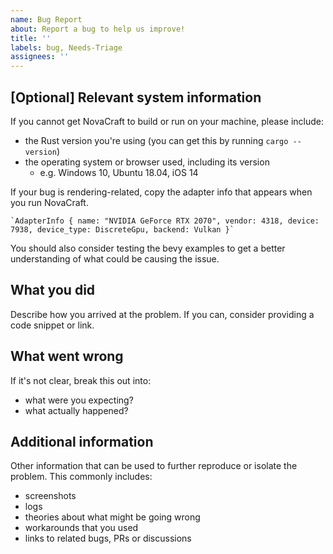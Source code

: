 ```yaml
---
name: Bug Report
about: Report a bug to help us improve!
title: ''
labels: bug, Needs-Triage
assignees: ''
---
```


## \[Optional\] Relevant system information

If you cannot get NovaCraft to build or run on your machine, please include:

- the Rust version you're using (you can get this by running `cargo --version`)
- the operating system or browser used, including its version
  - e.g. Windows 10, Ubuntu 18.04, iOS 14

If your bug is rendering-related, copy the adapter info that appears when you run NovaCraft.

```ignore
`AdapterInfo { name: "NVIDIA GeForce RTX 2070", vendor: 4318, device: 7938, device_type: DiscreteGpu, backend: Vulkan }`
```

You should also consider testing the bevy examples to get a better understanding of what could be causing the issue.

## What you did

Describe how you arrived at the problem. If you can, consider providing a code snippet or link.

## What went wrong

If it's not clear, break this out into:

- what were you expecting?
- what actually happened?

## Additional information

Other information that can be used to further reproduce or isolate the problem.
This commonly includes:

- screenshots
- logs
- theories about what might be going wrong
- workarounds that you used
- links to related bugs, PRs or discussions
